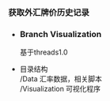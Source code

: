 ### 获取外汇牌价历史记录  

* ### Branch Visualization  
  基于threads1.0  

* 目录结构  
  /Data 汇率数据，相关脚本  
  /Visualization 可视化程序  